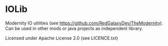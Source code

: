 # IOLib
Modernity IO utilities (see https://github.com/RedGalaxyDev/TheModernity). Can be used in other mods or java projects as independent library.

Licensed under Apache License 2.0 (see LICENCE.txt)
